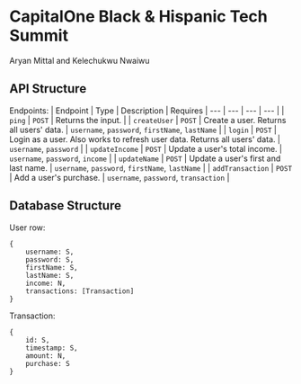 # CapitalOne Black & Hispanic Tech Summit

Aryan Mittal and Kelechukwu Nwaiwu

## API Structure

Endpoints:
| Endpoint | Type | Description | Requires
| --- | --- | --- | --- |
| ```ping``` | ```POST``` | Returns the input. |
| ```createUser``` | ```POST``` | Create a user. Returns all users' data. | ```username```, ```password```, ```firstName```, ```lastName``` |
| ```login``` | ```POST``` | Login as a user. Also works to refresh user data. Returns all users' data. | ```username```, ```password``` |
| ```updateIncome``` | ```POST``` | Update a user's total income. | ```username```, ```password```, ```income``` |
| ```updateName``` | ```POST``` | Update a user's first and last name. | ```username```, ```password```, ```firstName```, ```lastName``` |
| ```addTransaction``` | ```POST``` | Add a user's purchase. | ```username```, ```password```, ```transaction``` |

## Database Structure

User row:
```
{
    username: S,
    password: S,
    firstName: S,
    lastName: S,
    income: N,
    transactions: [Transaction]
}
```

Transaction:
```
{
    id: S,
    timestamp: S,
    amount: N,
    purchase: S
}
```